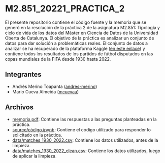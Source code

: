 # M2.851_20221_PRACTICA_2

El presente repositorio contiene el código fuente y la memoría que se generó en la resolución de la práctica 2 de la asignatura M2.851: Tipología y ciclo de vida de los datos del Máster en Ciencia de Datos de la Universidad Oberta de Catalunya. El objetivo de la práctica es analizar un conjunto de datos para dar solución a problemáticas reales. El conjunto de datos a analizar se ha recuperado de la plataforma Kaggle ([en este enlace](https://www.kaggle.com/datasets/piterfm/fifa-football-world-cup?resource=download)) y contiene todos los resultados de los partidos de fútbol disputados en las copas mundiales de la FIFA desde 1930 hasta 2022. 

## Integrantes

- Andrés Merino Toapanta ([andres-merino](https://github.com/andres-merino))
- Mario Cueva Almeida ([mcuevaa](https://github.com/mcuevaa))

## Archivos

- [memoria.pdf](https://github.com/andres-merino/M2.851_20221_PRACTICA_2/blob/main/memoria.pdf): Contiene las respuestas a las preguntas planteadas en la práctica.
- [source/código.ipynb](https://github.com/andres-merino/M2.851_20221_PRACTICA_2/blob/main/source/codigo.ipynb): Contiene el código utilizado para responder lo solicitado en la práctica.
- [data/matches_1930_2022.csv](https://github.com/andres-merino/M2.851_20221_PRACTICA_2/blob/main/data/matches_1930_2022.csv): Contiene los datos utilizados, antes de la limpieza.
- [data/matches_1930_2022_clean.csv](https://github.com/andres-merino/M2.851_20221_PRACTICA_2/blob/main/data/matches_1930_2022_clean.csv): Contiene los datos utilizados, luego de aplicar la limpieza.
